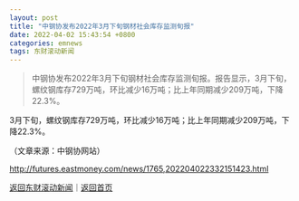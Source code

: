 ```yaml
---
layout: post
title: "中钢协发布2022年3月下旬钢材社会库存监测旬报"
date: 2022-04-02 15:43:54 +0800
categories: emnews
tags: 东财滚动新闻
---
```

> 中钢协发布2022年3月下旬钢材社会库存监测旬报。报告显示，3月下旬，螺纹钢库存729万吨，环比减少16万吨；比上年同期减少209万吨，下降22.3%。

<p>3月下旬，螺纹钢库存729万吨，环比减少16万吨；比上年同期减少209万吨，下降22.3%。</p><p class="em_media">（文章来源：中钢协网站）</p>

<http://futures.eastmoney.com/news/1765,202204022332151423.html>

[返回东财滚动新闻](//finews.withounder.com/emnews/)｜[返回首页](//finews.withounder.com/)
